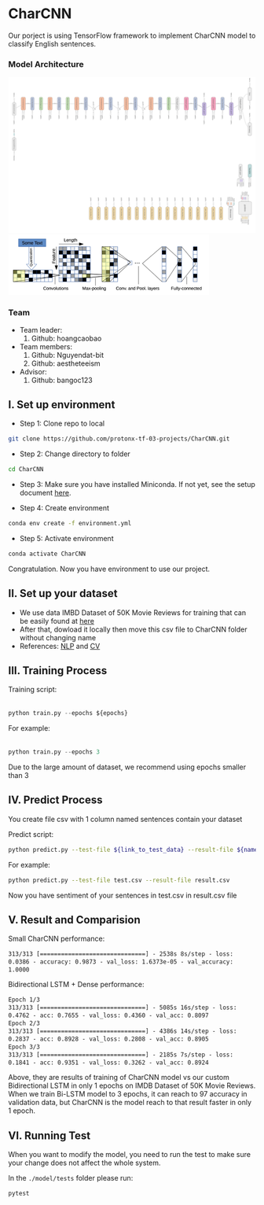 # CharCNN 

Our porject is using TensorFlow framework to implement CharCNN model to classify English sentences. 

### Model Architecture
![](image/CharCNN-architecture1.png)
![](image/CharCNN-architecture2.png)


### Team
- Team leader:
    1. Github: hoangcaobao
- Team members:
    1. Github: Nguyendat-bit
    2. Github: aestheteeism
- Advisor:
    1. Github: bangoc123

## I.  Set up environment
- Step 1: Clone repo to local

```bash
git clone https://github.com/protonx-tf-03-projects/CharCNN.git
```

- Step 2: Change directory to folder
```bash
cd CharCNN
```

- Step 3: Make sure you have installed Miniconda. If not yet, see the setup document [here](https://conda.io/en/latest/user-guide/install/index.html#regular-installation).

- Step 4: Create environment
```bash
conda env create -f environment.yml
``` 

- Step 5: Activate environment
```bash
conda activate CharCNN
```

Congratulation. Now you have environment to use our project.

## II.  Set up your dataset

- We use data IMBD Dataset of 50K Movie Reviews for training that can be easily found at [here](https://www.kaggle.com/lakshmi25npathi/imdb-dataset-of-50k-movie-reviews)
- After that, dowload it locally then move this csv file to CharCNN folder without changing name
- References: [NLP](https://github.com/bangoc123/transformer) and [CV](https://github.com/bangoc123/mlp-mixer)

## III. Training Process

Training script:

```python

python train.py --epochs ${epochs} 

```
For example: 
```python

python train.py --epochs 3 

```

Due to the large amount of dataset, we recommend using epochs smaller than 3


## IV. Predict Process

You create file csv with 1 column named sentences contain your dataset 

Predict script: 
```bash
python predict.py --test-file ${link_to_test_data} --result-file ${name_of_file_contain_result}
```
For example:
```bash
python predict.py --test-file test.csv --result-file result.csv
```
Now you have sentiment of your sentences in test.csv in result.csv file

## V. Result and Comparision

Small CharCNN performance:
```
313/313 [==============================] - 2538s 8s/step - loss: 0.0386 - accuracy: 0.9873 - val_loss: 1.6373e-05 - val_accuracy: 1.0000
```

Bidirectional LSTM + Dense performance:
```
Epoch 1/3
313/313 [==============================] - 5085s 16s/step - loss: 0.4762 - acc: 0.7655 - val_loss: 0.4360 - val_acc: 0.8097
Epoch 2/3
313/313 [==============================] - 4386s 14s/step - loss: 0.2837 - acc: 0.8928 - val_loss: 0.2808 - val_acc: 0.8905
Epoch 3/3
313/313 [==============================] - 2185s 7s/step - loss: 0.1841 - acc: 0.9351 - val_loss: 0.3262 - val_acc: 0.8924
```

Above, they are results of training of CharCNN model vs our custom Bidirectional LSTM in only 1 epochs on IMDB Dataset of 50K Movie Reviews. When we train Bi-LSTM model to 3 epochs, it can reach to 97 accuracy in validation data, but CharCNN is the model reach to that result faster in only 1 epoch.


## VI. Running Test

When you want to modify the model, you need to run the test to make sure your change does not affect the whole system.

In the `./model/tests` folder please run:

```bash
pytest
```


